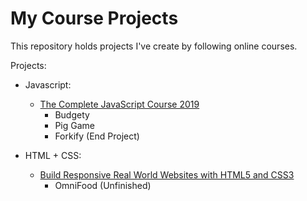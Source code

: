 # My Course Projects
This repository holds projects I've create by following online courses. 

Projects:
* Javascript:
  * [The Complete JavaScript Course 2019](https://www.udemy.com/the-complete-javascript-course/)
    * Budgety
    * Pig Game 
    * Forkify (End Project)
  
* HTML + CSS:
  * [Build Responsive Real World Websites with HTML5 and CSS3](https://www.udemy.com/design-and-develop-a-killer-website-with-html5-and-css3/)
    * OmniFood (Unfinished)
